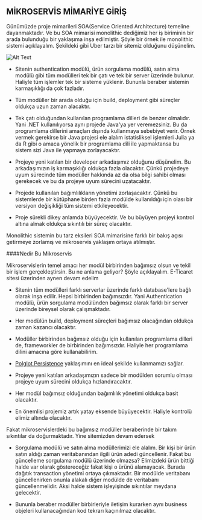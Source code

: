 MİKROSERVİS MİMARİYE GİRİŞ
--------------

Günümüzde proje mimarileri SOA(Service Oriented Architecture) temeline 
dayanmaktadır. Ve bu SOA mimarisi monolithic dediğimiz her iş biriminin bir 
arada bulunduğu bir yaklaşıma inşa edilmiştir. 
Şöyle bir örnek ile monolithic sistemi açıklayalım. Şekildeki gibi Uber tarzı 
bir sitemiz olduğunu düşünelim. 

![Alt Text](https://cdn.wp.nginx.com/wp-content/uploads/2016/04/Richardson-microservices-part1-1_monolithic-architecture.png)

+ Sitenin authentication
modülü, ürün sorgulama modülü, satın alma modülü gibi tüm modülleri tek bir çatı ve tek
bir server üzerinde bulunur. Haliyle tüm işlemler tek bir sisteme yüklenir. Bununla beraber
sistemin karmaşıklığı da çok fazladır. 

+ Tüm modüller bir arada olduğu için build, deployment gibi süreçler oldukça
uzun zaman alacaktır. 

+ Tek çatı olduğundan kullanılan programlama dilleri de 
 benzer olmalıdır. Yani .NET kullanılıyorsa aynı projede Java'ya yer veremezsiniz.
 Bu da programlama dillerini amaçları dışında kullanmaya sebebiyet verir. Örnek vermek
 gerekirse bir Java projesi ele alalım istatisliksel işlemleri Julia ya da R gibi o amaca
 yönelik bir programlama dili ile yapmaktansa bu sistem sizi Java ile yapmaya zorlayacaktır.

+ Projeye yeni katılan bir developer arkadaşımız olduğunu
düşünelim. Bu arkadaşımızın iş karmaşıklığı oldukça fazla olacaktır. Çünkü
projedeye uyum sürecinde tüm modüller hakkında az da olsa bilgi sahibi olması gerekecek
ve bu da projeye uyum sürecini uzatacaktır. 

+ Projede kullanılan bağımlılıkların yönetimi zorlaşacaktır. Çünkü bu sistemlerde
bir kütüphane birden fazla modülde kullanıldığı için olası bir versiyon değişikliği
tüm sistemi etkileyecektir. 

+ Proje sürekli dikey anlamda büyüyecektir. Ve bu büyüyen projeyi kontrol altına
almak oldukça sıkıntılı bir süreç olacaktır. 


Monolithic sistemin bu tarz eksileri SOA mimarisine farklı bir bakış açısı
getirmeye zorlamış ve mikroservis yaklaşım ortaya atılmıştır.

####Nedir Bu Mikroservis

Mikroservislerin temel amacı her modül birbirinden bağımsız olsun ve tekil bir 
işlem gerçekleştirsin. Bu ne anlama geliyor? Şöyle açıklayalım. E-Ticaret sitesi
üzerinden aynen devam edelim

+ Sitenin tüm modülleri farklı serverlar üzerinde farklı database'lere bağlı olarak
inşa edilir. Hepsi birbirinden bağımsızdır. Yani Authentication modülü, ürün sorgulama modülünden bağımsız
olarak farklı bir server üzerinde bireysel olarak çalışmaktadır. 

+ Her modülün build, deployment süreçleri bağımsız olacağından oldukça
zaman kazancı olacaktır.

+ Modüller birbirinden bağımsız olduğu için kullanılan programlama dilleri de, 
frameworkler de birbirinden bağımsızdır. Haliyle her programlama dilini amacına
göre kullanabilirim.

+ [Polglot Persistence](https://martinfowler.com/bliki/PolyglotPersistence.html) yaklaşımını en ideal şekilde kullanmamızı sağlar.

+ Projeye yeni katılan arkadaşımızın sadece bir modülden sorumlu olması 
projeye uyum sürecini oldukça hızlandıracaktır.

+ Her modül bağımsız olduğundan bağımlılık yönetimi oldukça basit olacaktır. 

+ En önemlisi projemiz artık yatay eksende büyüyecektir. Haliyle kontrolü elimiz altında
olacaktır. 

Fakat mikroservislerdeki bu bağımsız modüller beraberinde bir takım sıkıntılar da 
doğurmaktadır. Yine sitemizden devam edersek

+ Sorgulama modülü ve satın alma modüllerimizi ele alalım. Bir kişi bir ürün satın
aldığı zaman veritabanından ilgili ürün adedi güncellenir. Fakat bu güncelleme
sorgulama modülü üzerinde olmazsa? Elimizdeki ürün bittiği halde var olarak
göstereceğiz fakat kişi o ürünü alamayacak. Burada dağıtık transaction yönetimi
ortaya çıkmaktadır. Bir modülde veritabanı güncellenirken onunla alakalı diğer
modülde de veritabanı güncellenmelidir. Aksi halde sistem işleyişinde sıkıntılar
meydana gelecektir. 

+ Bununla beraber modüller birbirleriyle iletişim kurarken aynı business objeleri
kullanacağından kod tekrarı kaçınılmaz olacaktır. 

####


